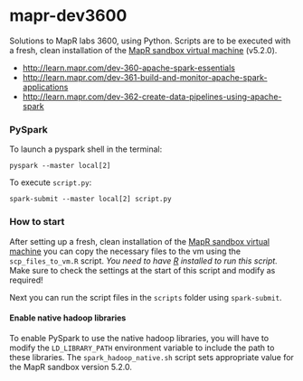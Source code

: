 # mapr-dev3600

Solutions to MapR labs 3600, using Python.
Scripts are to be executed with a fresh, clean installation of the [MapR sandbox virtual machine](https://www.mapr.com/products/mapr-sandbox-hadoop/download) (v5.2.0).

* http://learn.mapr.com/dev-360-apache-spark-essentials
* http://learn.mapr.com/dev-361-build-and-monitor-apache-spark-applications
* http://learn.mapr.com/dev-362-create-data-pipelines-using-apache-spark

### PySpark

To launch a pyspark shell in the terminal:

    pyspark --master local[2]

To execute `script.py`:

    spark-submit --master local[2] script.py

### How to start

After setting up a fresh, clean installation of the [MapR sandbox virtual machine](https://www.mapr.com/products/mapr-sandbox-hadoop/download)
you can copy the necessary files to the vm using the `scp_files_to_vm.R` script.
_You need to have [R](https://www.r-project.org/) installed to run this script._
Make sure to check the settings at the start of this script and modify as required!

Next you can run the script files in the `scripts` folder using `spark-submit`.

#### Enable native hadoop libraries

To enable PySpark to use the native hadoop libraries, you will have to modify
the `LD_LIBRARY_PATH` environment variable to include the path to these
libraries. The `spark_hadoop_native.sh` script sets appropriate value for the
MapR sandbox version 5.2.0.
